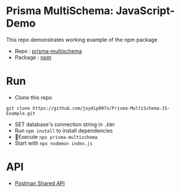 
# Prisma MultiSchema: JavaScript-Demo


This repo demonstrates working example of the npm package 
- Repo : [prisma-multischema](https://github.com/joydip007x/Prisma-MultiSchema) 
- Package : [npm](https://www.npmjs.com/package/prisma-multischema)

# Run

 - Clone this repo
  ```
  git clone https://github.com/joydip007x/Prisma-MultiSchema-JS-Example.git
  ```
- SET database's connection string in `.ENV`
- Run `npm install` to install dependencies
- 🎯Execute `npx prisma-multischema` 
- Start with `npx nodemon index.js`


# API
- [Postman Shared API ](https://documenter.getpostman.com/view/15393845/2s93m4X2he)
